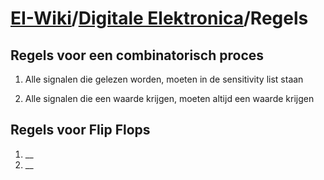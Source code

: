 # [EI-Wiki](..)/[Digitale Elektronica](DigitaleElektronica/Home)/Regels
## Regels voor een combinatorisch proces
1. Alle signalen die gelezen worden, moeten in de sensitivity list staan

2. Alle signalen die een waarde krijgen, moeten altijd een waarde krijgen

## Regels voor Flip Flops
1. __
2. __